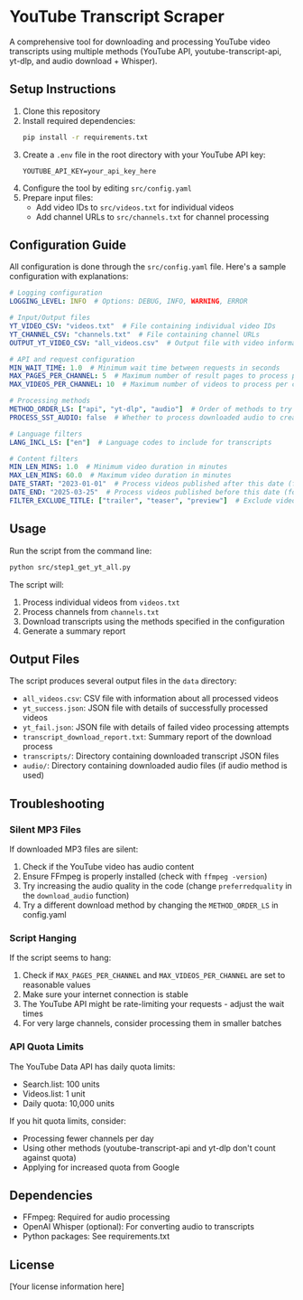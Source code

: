 # YouTube Transcript Scraper

A comprehensive tool for downloading and processing YouTube video transcripts using multiple methods (YouTube API, youtube-transcript-api, yt-dlp, and audio download + Whisper).

## Setup Instructions

1. Clone this repository
2. Install required dependencies:
   ```bash
   pip install -r requirements.txt
   ```
3. Create a `.env` file in the root directory with your YouTube API key:
   ```
   YOUTUBE_API_KEY=your_api_key_here
   ```
4. Configure the tool by editing `src/config.yaml`
5. Prepare input files:
   - Add video IDs to `src/videos.txt` for individual videos
   - Add channel URLs to `src/channels.txt` for channel processing

## Configuration Guide

All configuration is done through the `src/config.yaml` file. Here's a sample configuration with explanations:

```yaml
# Logging configuration
LOGGING_LEVEL: INFO  # Options: DEBUG, INFO, WARNING, ERROR

# Input/Output files
YT_VIDEO_CSV: "videos.txt"  # File containing individual video IDs
YT_CHANNEL_CSV: "channels.txt"  # File containing channel URLs
OUTPUT_YT_VIDEO_CSV: "all_videos.csv"  # Output file with video information

# API and request configuration
MIN_WAIT_TIME: 1.0  # Minimum wait time between requests in seconds
MAX_PAGES_PER_CHANNEL: 5  # Maximum number of result pages to process per channel (50 videos per page)
MAX_VIDEOS_PER_CHANNEL: 10  # Maximum number of videos to process per channel

# Processing methods
METHOD_ORDER_LS: ["api", "yt-dlp", "audio"]  # Order of methods to try
PROCESS_SST_AUDIO: false  # Whether to process downloaded audio to create transcripts (requires Whisper)

# Language filters
LANG_INCL_LS: ["en"]  # Language codes to include for transcripts

# Content filters
MIN_LEN_MINS: 1.0  # Minimum video duration in minutes
MAX_LEN_MINS: 60.0  # Maximum video duration in minutes
DATE_START: "2023-01-01"  # Process videos published after this date (format: YYYY-MM-DD)
DATE_END: "2025-03-25"  # Process videos published before this date (format: YYYY-MM-DD)
FILTER_EXCLUDE_TITLE: ["trailer", "teaser", "preview"]  # Exclude videos with these terms in title
```

## Usage

Run the script from the command line:

```bash
python src/step1_get_yt_all.py
```

The script will:
1. Process individual videos from `videos.txt`
2. Process channels from `channels.txt`
3. Download transcripts using the methods specified in the configuration
4. Generate a summary report

## Output Files

The script produces several output files in the `data` directory:

- `all_videos.csv`: CSV file with information about all processed videos
- `yt_success.json`: JSON file with details of successfully processed videos
- `yt_fail.json`: JSON file with details of failed video processing attempts
- `transcript_download_report.txt`: Summary report of the download process
- `transcripts/`: Directory containing downloaded transcript JSON files
- `audio/`: Directory containing downloaded audio files (if audio method is used)

## Troubleshooting

### Silent MP3 Files

If downloaded MP3 files are silent:

1. Check if the YouTube video has audio content
2. Ensure FFmpeg is properly installed (check with `ffmpeg -version`)
3. Try increasing the audio quality in the code (change `preferredquality` in the `download_audio` function)
4. Try a different download method by changing the `METHOD_ORDER_LS` in config.yaml

### Script Hanging

If the script seems to hang:

1. Check if `MAX_PAGES_PER_CHANNEL` and `MAX_VIDEOS_PER_CHANNEL` are set to reasonable values
2. Make sure your internet connection is stable
3. The YouTube API might be rate-limiting your requests - adjust the wait times
4. For very large channels, consider processing them in smaller batches

### API Quota Limits

The YouTube Data API has daily quota limits:
- Search.list: 100 units
- Videos.list: 1 unit
- Daily quota: 10,000 units

If you hit quota limits, consider:
- Processing fewer channels per day
- Using other methods (youtube-transcript-api and yt-dlp don't count against quota)
- Applying for increased quota from Google

## Dependencies

- FFmpeg: Required for audio processing
- OpenAI Whisper (optional): For converting audio to transcripts
- Python packages: See requirements.txt

## License

[Your license information here]